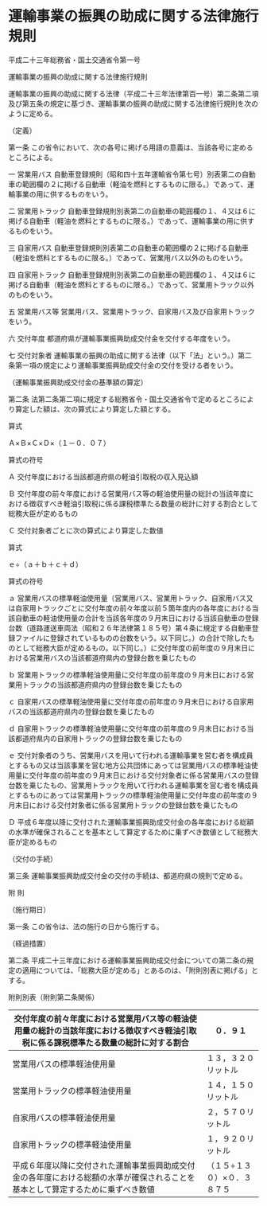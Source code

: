 # 運輸事業の振興の助成に関する法律施行規則

平成二十三年総務省・国土交通省令第一号

運輸事業の振興の助成に関する法律施行規則

運輸事業の振興の助成に関する法律（平成二十三年法律第百一号）第二条第二項及び第五条の規定に基づき、運輸事業の振興の助成に関する法律施行規則を次のように定める。

（定義）

第一条 この省令において、次の各号に掲げる用語の意義は、当該各号に定めるところによる。

一 営業用バス 自動車登録規則（昭和四十五年運輸省令第七号）別表第二の自動車の範囲欄の２に掲げる自動車（軽油を燃料とするものに限る。）であって、運輸事業の用に供するものをいう。

二 営業用トラック 自動車登録規則別表第二の自動車の範囲欄の１、４又は６に掲げる自動車（軽油を燃料とするものに限る。）であって、運輸事業の用に供するものをいう。

三 自家用バス 自動車登録規則別表第二の自動車の範囲欄の２に掲げる自動車（軽油を燃料とするものに限る。）であって、営業用バス以外のものをいう。

四 自家用トラック 自動車登録規則別表第二の自動車の範囲欄の１、４又は６に掲げる自動車（軽油を燃料とするものに限る。）であって、営業用トラック以外のものをいう。

五 営業用バス等 営業用バス、営業用トラック、自家用バス及び自家用トラックをいう。

六 交付年度 都道府県が運輸事業振興助成交付金を交付する年度をいう。

七 交付対象者 運輸事業の振興の助成に関する法律（以下「法」という。）第二条第一項の規定により運輸事業振興助成交付金の交付を受ける者をいう。

（運輸事業振興助成交付金の基準額の算定）

第二条 法第二条第二項に規定する総務省令・国土交通省令で定めるところにより算定した額は、次の算式により算定した額とする。

算式

Ａ×Ｂ×Ｃ×Ｄ×（１－０．０７）

算式の符号

Ａ 交付年度における当該都道府県の軽油引取税の収入見込額

Ｂ 交付年度の前々年度における営業用バス等の軽油使用量の総計の当該年度における徴収すべき軽油引取税に係る課税標準たる数量の総計に対する割合として総務大臣が定めるもの

Ｃ 交付対象者ごとに次の算式により算定した数値

算式

ｅ÷（ａ＋ｂ＋ｃ＋ｄ）

算式の符号

ａ 営業用バスの標準軽油使用量（営業用バス、営業用トラック、自家用バス又は自家用トラックごとに交付年度の前々年度以前５箇年度内の各年度における当該自動車の軽油使用量の合計を当該各年度の９月末日における当該自動車の登録台数（道路運送車両法（昭和２６年法律第１８５号）第４条に規定する自動車登録ファイルに登録されているものの台数をいう。以下同じ。）の合計で除したものとして総務大臣が定めるもの。以下同じ。）に交付年度の前年度の９月末日における営業用バスの当該都道府県内の登録台数を乗じたもの

ｂ 営業用トラックの標準軽油使用量に交付年度の前年度の９月末日における営業用トラックの当該都道府県内の登録台数を乗じたもの

ｃ 自家用バスの標準軽油使用量に交付年度の前年度の９月末日における自家用バスの当該都道府県内の登録台数を乗じたもの

ｄ 自家用トラックの標準軽油使用量に交付年度の前年度の９月末日における当該都道府県内の自家用トラックの登録台数を乗じたもの

ｅ 交付対象者のうち、営業用バスを用いて行われる運輸事業を営む者を構成員とするもの又は当該事業を営む地方公共団体にあっては営業用バスの標準軽油使用量に交付年度の前年度の９月末日における交付対象者に係る営業用バスの登録台数を乗じたもの、営業用トラックを用いて行われる運輸事業を営む者を構成員とするものにあっては営業用トラックの標準軽油使用量に交付年度の前年度の９月末日における交付対象者に係る営業用トラックの登録台数を乗じたもの

Ｄ 平成６年度以降に交付された運輸事業振興助成交付金の各年度における総額の水準が確保されることを基本として算定するために乗ずべき数値として総務大臣が定めるもの

（交付の手続）

第三条 運輸事業振興助成交付金の交付の手続は、都道府県の規則で定める。

附 則

（施行期日）

第一条 この省令は、法の施行の日から施行する。

（経過措置）

第二条 平成二十三年度における運輸事業振興助成交付金についての第二条の規定の適用については、「総務大臣が定める」とあるのは、「附則別表に掲げる」とする。

附則別表（附則第二条関係）

交付年度の前々年度における営業用バス等の軽油使用量の総計の当該年度における徴収すべき軽油引取税に係る課税標準たる数量の総計に対する割合 | ０．９１  
---|---  
営業用バスの標準軽油使用量 | １３，３２０リットル  
営業用トラックの標準軽油使用量 | １４，１５０リットル  
自家用バスの標準軽油使用量 | ２，５７０リットル  
自家用トラックの標準軽油使用量 | １，９２０リットル  
平成６年度以降に交付された運輸事業振興助成交付金の各年度における総額の水準が確保されることを基本として算定するために乗ずべき数値 | （１５÷１３０）×０．３８７５
